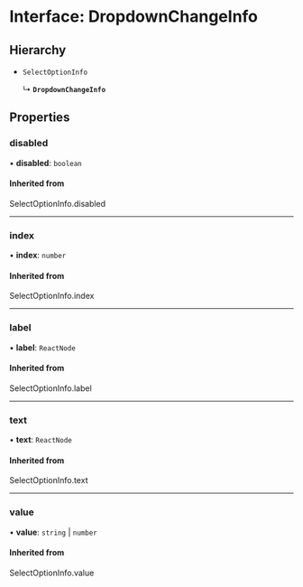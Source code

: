 # Interface: DropdownChangeInfo

## Hierarchy

- `SelectOptionInfo`

  ↳ **`DropdownChangeInfo`**

## Properties

### disabled

• **disabled**: `boolean`

#### Inherited from

SelectOptionInfo.disabled

___

### index

• **index**: `number`

#### Inherited from

SelectOptionInfo.index

___

### label

• **label**: `ReactNode`

#### Inherited from

SelectOptionInfo.label

___

### text

• **text**: `ReactNode`

#### Inherited from

SelectOptionInfo.text

___

### value

• **value**: `string` \| `number`

#### Inherited from

SelectOptionInfo.value
